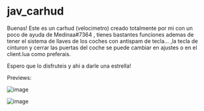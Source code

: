 # jav_carhud


Buenas! Este es un carhud (velocimetro) creado totalmente por mi con un poco de ayuda de Medinaa#7364 , tienes bastantes funciones ademas de tener el sistema de llaves de los coches con antispam de tecla... ,la tecla de cinturon y cerrar las puertas del coche se puede cambiar en ajustes o en el client.lua como preferais.

Espero que lo disfruteis y ahi a darle una estrella!

Previews:

![image](https://user-images.githubusercontent.com/98654716/171272459-1d44103f-3737-4dc0-9ce0-2a48af3b975c.png)

![image](https://user-images.githubusercontent.com/98654716/171272793-2df0831f-5e8a-4d02-9fea-2803622bd16a.png)



